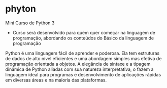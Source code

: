 # phyton
Mini Curso de Python 3

* Curso será desenvolvido para quem quer começar na linguagem de programação, abordando os conteúdos do Básico da linguagem de programação

Python é uma linguagem fácil de aprender e poderosa. Ela tem estruturas de dados de alto nível eficientes e uma abordagem simples mas efetiva de programação orientada a objetos. A elegância de sintaxe e a tipagem dinâmica de Python aliadas com sua natureza interpretativa, o fazem a linguagem ideal para programas e desenvolvimento de aplicações rápidas em diversas áreas e na maioria das plataformas.
